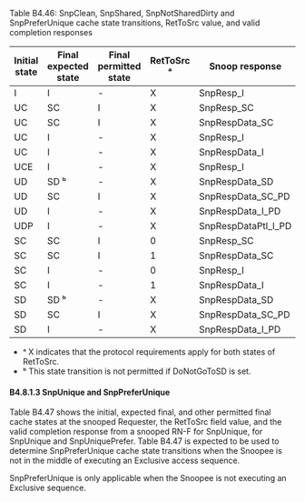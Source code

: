 Table B4.46: SnpClean, SnpShared, SnpNotSharedDirty and SnpPreferUnique cache state transitions, RetToSrc value, and valid completion responses

| Initial state | Final expected state | Final permitted state | RetToSrc ᵃ | Snoop response      |
|---------------|----------------------|-----------------------|------------|---------------------|
| I             | I                    | -                     | X          | SnpResp\_I          |
| UC            | SC                   | I                     | X          | SnpResp\_SC         |
| UC            | SC                   | I                     | X          | SnpRespData\_SC     |
| UC            | I                    | -                     | X          | SnpResp\_I          |
| UC            | I                    | -                     | X          | SnpRespData\_I      |
| UCE           | I                    | -                     | X          | SnpResp\_I          |
| UD            | SD ᵇ                 | -                     | X          | SnpRespData\_SD     |
| UD            | SC                   | I                     | X          | SnpRespData\_SC\_PD |
| UD            | I                    | -                     | X          | SnpRespData\_I\_PD  |
| UDP           | I                    | -                     | X          | SnpRespDataPtl_I_PD |
| SC            | SC                   | I                     | 0          | SnpResp\_SC         |
| SC            | SC                   | I                     | 1          | SnpRespData\_SC     |
| SC            | I                    | -                     | 0          | SnpResp\_I          |
| SC            | I                    | -                     | 1          | SnpRespData\_I      |
| SD            | SD ᵇ                 | -                     | X          | SnpRespData\_SD     |
| SD            | SC                   | I                     | X          | SnpRespData\_SC\_PD |
| SD            | I                    | -                     | X          | SnpRespData\_I\_PD  |

- ᵃ X indicates that the protocol requirements apply for both states of RetToSrc.
- ᵇ This state transition is not permitted if DoNotGoToSD is set.

#### B4.8.1.3 SnpUnique and SnpPreferUnique

Table B4.47 shows the initial, expected final, and other permitted final cache states at the snooped Requester, the RetToSrc field value, and the valid completion response from a snooped RN-F for SnpUnique, for SnpUnique and SnpUniquePrefer. Table B4.47 is expected to be used to determine SnpPreferUnique cache state transitions when the Snoopee is not in the middle of executing an Exclusive access sequence.

SnpPreferUnique is only applicable when the Snoopee is not executing an Exclusive sequence.